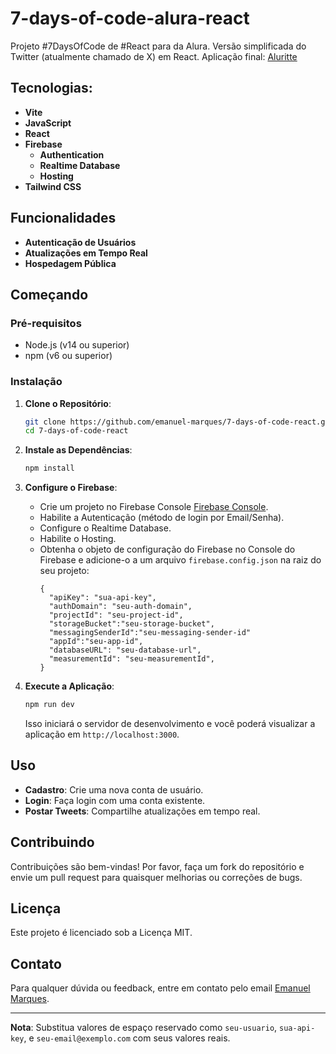 # 7-days-of-code-alura-react

Projeto #7DaysOfCode de #React para da Alura.
Versão simplificada do Twitter (atualmente chamado de X) em React.
Aplicação final: [Aluritte](https://days-days-of-code.firebaseapp.com/sign-in)

## Tecnologias:
- **Vite**
- **JavaScript**
- **React**
- **Firebase**
  - **Authentication**
  - **Realtime Database**
  - **Hosting**
- **Tailwind CSS**

## Funcionalidades
- **Autenticação de Usuários**
- **Atualizações em Tempo Real**
- **Hospedagem Pública**
## Começando

### Pré-requisitos

- Node.js (v14 ou superior)
- npm (v6 ou superior)

### Instalação

1. **Clone o Repositório**:
    ```sh
    git clone https://github.com/emanuel-marques/7-days-of-code-react.git
    cd 7-days-of-code-react
    ```

2. **Instale as Dependências**:
    ```sh
    npm install
    ```

3. **Configure o Firebase**:
    - Crie um projeto no Firebase Console [Firebase Console](https://console.firebase.google.com/).
    - Habilite a Autenticação (método de login por Email/Senha).
    - Configure o Realtime Database.
    - Habilite o Hosting.
    - Obtenha o objeto de configuração do Firebase no Console do Firebase e adicione-o a um arquivo `firebase.config.json` na raiz do seu projeto:
        ```
        {
          "apiKey": "sua-api-key",
          "authDomain": "seu-auth-domain",
          "projectId": "seu-project-id",
          "storageBucket":"seu-storage-bucket",
          "messagingSenderId":"seu-messaging-sender-id"
          "appId":"seu-app-id",
          "databaseURL": "seu-database-url",
          "measurementId": "seu-measurementId",
        }
        ```

4. **Execute a Aplicação**:
    ```sh
    npm run dev
    ```
    Isso iniciará o servidor de desenvolvimento e você poderá visualizar a aplicação em `http://localhost:3000`.

## Uso

- **Cadastro**: Crie uma nova conta de usuário.
- **Login**: Faça login com uma conta existente.
- **Postar Tweets**: Compartilhe atualizações em tempo real.

## Contribuindo

Contribuições são bem-vindas! Por favor, faça um fork do repositório e envie um pull request para quaisquer melhorias ou correções de bugs.

## Licença

Este projeto é licenciado sob a Licença MIT.

## Contato

Para qualquer dúvida ou feedback, entre em contato pelo email [Emanuel Marques](emanuelmarques585@gmail.com).

---

**Nota**: Substitua valores de espaço reservado como `seu-usuario`, `sua-api-key`, e `seu-email@exemplo.com` com seus valores reais.
